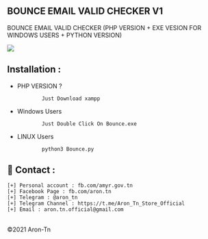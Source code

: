 ## BOUNCE EMAIL VALID CHECKER V1
BOUNCE EMAIL VALID CHECKER (PHP VERSION + EXE VESION FOR WINDOWS USERS + PYTHON VERSION)

<img src="https://i.imgur.com/SEtiKIv.png" style="max-width:100%;">

Installation : 
------
         
    
 - PHP VERSION ?
   
               Just Download xampp
 - Windows Users
   
               Just Double Click On Bounce.exe
 - LINUX Users
   
               python3 Bounce.py
               

📧 Contact :
------
```
[+] Personal account : fb.com/amyr.gov.tn
[+] Facebook Page : fb.com/aron.tn
[+] Telegram : @aron_tn
[+] Telegram Channel : https://t.me/Aron_Tn_Store_Official
[+] Email : aron.tn.official@gmail.com
```

<br>©2021 Aron-Tn
